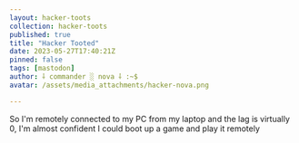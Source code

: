 ```yaml
---
layout: hacker-toots
collection: hacker-toots
published: true
title: "Hacker Tooted"
date: 2023-05-27T17:40:21Z
pinned: false
tags: [mastodon]
author: ⸸ commander ░ nova ⸸ :~$
avatar: /assets/media_attachments/hacker-nova.png

---
```


<p>So I&#39;m remotely connected to my PC from my laptop and the lag is virtually 0, I&#39;m almost confident I could boot up a game and play it remotely</p>


